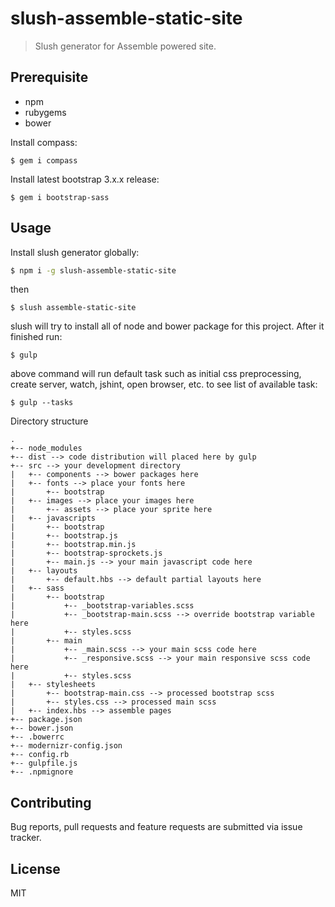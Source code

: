 # slush-assemble-static-site

> Slush generator for Assemble powered site.

## Prerequisite
 * npm
 * rubygems
 * bower

Install compass:  
```
$ gem i compass
```

Install latest bootstrap 3.x.x release:
```
$ gem i bootstrap-sass
```
## Usage
Install slush generator globally:
```sh
$ npm i -g slush-assemble-static-site
```
then
```
$ slush assemble-static-site
```
slush will try to install all of node and bower package for this project.
After it finished run:
```
$ gulp
```
above command will run default task such as initial css preprocessing, create server, watch, jshint, open browser, etc.
to see list of available task: 
```
$ gulp --tasks
```
Directory structure
```
.
+-- node_modules
+-- dist --> code distribution will placed here by gulp
+-- src --> your development directory
|   +-- components --> bower packages here
|   +-- fonts --> place your fonts here
|       +-- bootstrap
|   +-- images --> place your images here
|       +-- assets --> place your sprite here
|   +-- javascripts
|       +-- bootstrap
|       +-- bootstrap.js
|       +-- bootstrap.min.js
|       +-- bootstrap-sprockets.js
|       +-- main.js --> your main javascript code here
|   +-- layouts
|       +-- default.hbs --> default partial layouts here
|   +-- sass
|       +-- bootstrap
|           +-- _bootstrap-variables.scss
|           +-- _bootstrap-main.scss --> override bootstrap variable here
|           +-- styles.scss
|       +-- main
|           +-- _main.scss --> your main scss code here
|           +-- _responsive.scss --> your main responsive scss code here
|           +-- styles.scss
|   +-- stylesheets
|       +-- bootstrap-main.css --> processed bootstrap scss
|       +-- styles.css --> processed main scss
|   +-- index.hbs --> assemble pages
+-- package.json
+-- bower.json
+-- .bowerrc
+-- modernizr-config.json
+-- config.rb
+-- gulpfile.js
+-- .npmignore
```
## Contributing
Bug reports, pull requests and feature requests are submitted via issue tracker.

License
----

MIT

